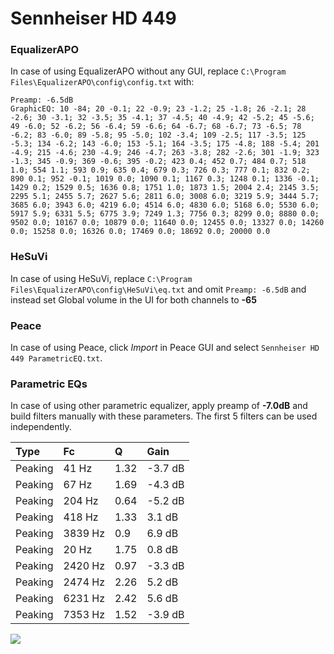 # Sennheiser HD 449

### EqualizerAPO
In case of using EqualizerAPO without any GUI, replace `C:\Program Files\EqualizerAPO\config\config.txt`
with:
```
Preamp: -6.5dB
GraphicEQ: 10 -84; 20 -0.1; 22 -0.9; 23 -1.2; 25 -1.8; 26 -2.1; 28 -2.6; 30 -3.1; 32 -3.5; 35 -4.1; 37 -4.5; 40 -4.9; 42 -5.2; 45 -5.6; 49 -6.0; 52 -6.2; 56 -6.4; 59 -6.6; 64 -6.7; 68 -6.7; 73 -6.5; 78 -6.2; 83 -6.0; 89 -5.8; 95 -5.0; 102 -3.4; 109 -2.5; 117 -3.5; 125 -5.3; 134 -6.2; 143 -6.0; 153 -5.1; 164 -3.5; 175 -4.8; 188 -5.4; 201 -4.9; 215 -4.6; 230 -4.9; 246 -4.7; 263 -3.8; 282 -2.6; 301 -1.9; 323 -1.3; 345 -0.9; 369 -0.6; 395 -0.2; 423 0.4; 452 0.7; 484 0.7; 518 1.0; 554 1.1; 593 0.9; 635 0.4; 679 0.3; 726 0.3; 777 0.1; 832 0.2; 890 0.1; 952 -0.1; 1019 0.0; 1090 0.1; 1167 0.3; 1248 0.1; 1336 -0.1; 1429 0.2; 1529 0.5; 1636 0.8; 1751 1.0; 1873 1.5; 2004 2.4; 2145 3.5; 2295 5.1; 2455 5.7; 2627 5.6; 2811 6.0; 3008 6.0; 3219 5.9; 3444 5.7; 3685 6.0; 3943 6.0; 4219 6.0; 4514 6.0; 4830 6.0; 5168 6.0; 5530 6.0; 5917 5.9; 6331 5.5; 6775 3.9; 7249 1.3; 7756 0.3; 8299 0.0; 8880 0.0; 9502 0.0; 10167 0.0; 10879 0.0; 11640 0.0; 12455 0.0; 13327 0.0; 14260 0.0; 15258 0.0; 16326 0.0; 17469 0.0; 18692 0.0; 20000 0.0
```

### HeSuVi
In case of using HeSuVi, replace `C:\Program Files\EqualizerAPO\config\HeSuVi\eq.txt` and omit `Preamp:
-6.5dB` and instead set Global volume in the UI for both channels to **-65**

### Peace
In case of using Peace, click *Import* in Peace GUI and select `Sennheiser HD 449 ParametricEQ.txt`.

### Parametric EQs
In case of using other parametric equalizer, apply preamp of **-7.0dB** and build filters manually with
these parameters. The first 5 filters can be used independently.

| Type    | Fc      |    Q | Gain    |
|:--------|:--------|:-----|:--------|
| Peaking | 41 Hz   | 1.32 | -3.7 dB |
| Peaking | 67 Hz   | 1.69 | -4.3 dB |
| Peaking | 204 Hz  | 0.64 | -5.2 dB |
| Peaking | 418 Hz  | 1.33 | 3.1 dB  |
| Peaking | 3839 Hz | 0.9  | 6.9 dB  |
| Peaking | 20 Hz   | 1.75 | 0.8 dB  |
| Peaking | 2420 Hz | 0.97 | -3.3 dB |
| Peaking | 2474 Hz | 2.26 | 5.2 dB  |
| Peaking | 6231 Hz | 2.42 | 5.6 dB  |
| Peaking | 7353 Hz | 1.52 | -3.9 dB |

![](https://raw.githubusercontent.com/jaakkopasanen/AutoEq/master/results/headphonecom/headphonecom/Sennheiser%20HD%20449/Sennheiser%20HD%20449.png)